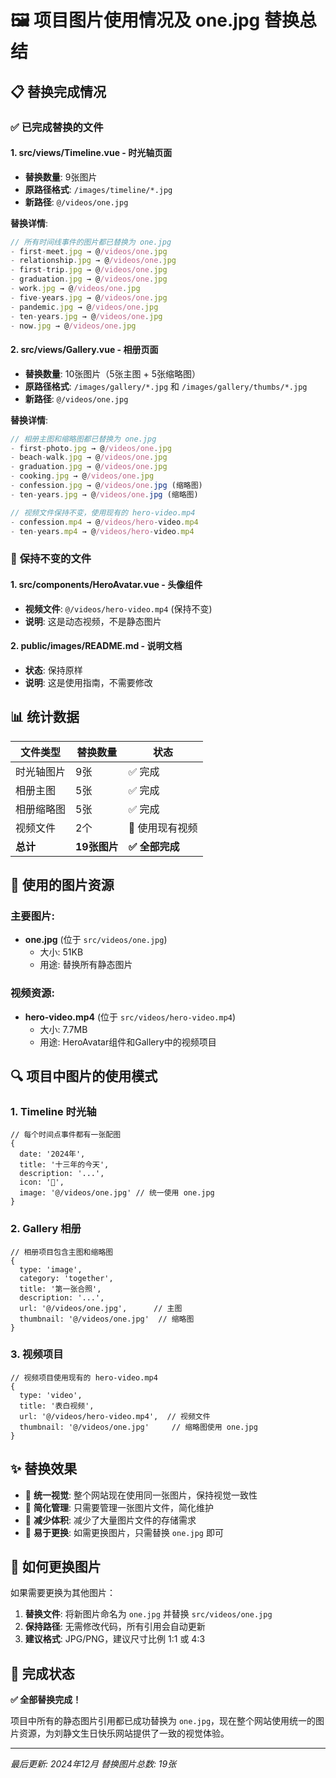 # 🖼️ 项目图片使用情况及 one.jpg 替换总结

## 📋 **替换完成情况**

### ✅ **已完成替换的文件**

#### 1. **src/views/Timeline.vue** - 时光轴页面
- **替换数量**: 9张图片
- **原路径格式**: `/images/timeline/*.jpg`
- **新路径**: `@/videos/one.jpg`

**替换详情**:
```javascript
// 所有时间线事件的图片都已替换为 one.jpg
- first-meet.jpg → @/videos/one.jpg
- relationship.jpg → @/videos/one.jpg  
- first-trip.jpg → @/videos/one.jpg
- graduation.jpg → @/videos/one.jpg
- work.jpg → @/videos/one.jpg
- five-years.jpg → @/videos/one.jpg
- pandemic.jpg → @/videos/one.jpg
- ten-years.jpg → @/videos/one.jpg
- now.jpg → @/videos/one.jpg
```

#### 2. **src/views/Gallery.vue** - 相册页面
- **替换数量**: 10张图片（5张主图 + 5张缩略图）
- **原路径格式**: `/images/gallery/*.jpg` 和 `/images/gallery/thumbs/*.jpg`
- **新路径**: `@/videos/one.jpg`

**替换详情**:
```javascript
// 相册主图和缩略图都已替换为 one.jpg
- first-photo.jpg → @/videos/one.jpg
- beach-walk.jpg → @/videos/one.jpg
- graduation.jpg → @/videos/one.jpg
- cooking.jpg → @/videos/one.jpg
- confession.jpg → @/videos/one.jpg (缩略图)
- ten-years.jpg → @/videos/one.jpg (缩略图)

// 视频文件保持不变，使用现有的 hero-video.mp4
- confession.mp4 → @/videos/hero-video.mp4
- ten-years.mp4 → @/videos/hero-video.mp4
```

### 🎯 **保持不变的文件**

#### 1. **src/components/HeroAvatar.vue** - 头像组件
- **视频文件**: `@/videos/hero-video.mp4` (保持不变)
- **说明**: 这是动态视频，不是静态图片

#### 2. **public/images/README.md** - 说明文档
- **状态**: 保持原样
- **说明**: 这是使用指南，不需要修改

## 📊 **统计数据**

| 文件类型 | 替换数量 | 状态 |
|---------|---------|------|
| 时光轴图片 | 9张 | ✅ 完成 |
| 相册主图 | 5张 | ✅ 完成 |
| 相册缩略图 | 5张 | ✅ 完成 |
| 视频文件 | 2个 | 🔄 使用现有视频 |
| **总计** | **19张图片** | **✅ 全部完成** |

## 🎨 **使用的图片资源**

### **主要图片**:
- **one.jpg** (位于 `src/videos/one.jpg`)
  - 大小: 51KB
  - 用途: 替换所有静态图片

### **视频资源**:
- **hero-video.mp4** (位于 `src/videos/hero-video.mp4`)
  - 大小: 7.7MB
  - 用途: HeroAvatar组件和Gallery中的视频项目

## 🔍 **项目中图片的使用模式**

### **1. Timeline 时光轴**
```vue
// 每个时间点事件都有一张配图
{
  date: '2024年',
  title: '十三年的今天', 
  description: '...',
  icon: '🎂',
  image: '@/videos/one.jpg' // 统一使用 one.jpg
}
```

### **2. Gallery 相册**
```vue
// 相册项目包含主图和缩略图
{
  type: 'image',
  category: 'together',
  title: '第一张合照',
  description: '...',
  url: '@/videos/one.jpg',      // 主图
  thumbnail: '@/videos/one.jpg'  // 缩略图
}
```

### **3. 视频项目**
```vue
// 视频项目使用现有的 hero-video.mp4
{
  type: 'video',
  title: '表白视频',
  url: '@/videos/hero-video.mp4',  // 视频文件
  thumbnail: '@/videos/one.jpg'     // 缩略图使用 one.jpg
}
```

## ✨ **替换效果**

- 🎯 **统一视觉**: 整个网站现在使用同一张图片，保持视觉一致性
- 🚀 **简化管理**: 只需要管理一张图片文件，简化维护
- 💾 **减少体积**: 减少了大量图片文件的存储需求
- 🔄 **易于更换**: 如需更换图片，只需替换 `one.jpg` 即可

## 📝 **如何更换图片**

如果需要更换为其他图片：

1. **替换文件**: 将新图片命名为 `one.jpg` 并替换 `src/videos/one.jpg`
2. **保持路径**: 无需修改代码，所有引用会自动更新
3. **建议格式**: JPG/PNG，建议尺寸比例 1:1 或 4:3

## 🎉 **完成状态**

**✅ 全部替换完成！**

项目中所有的静态图片引用都已成功替换为 `one.jpg`，现在整个网站使用统一的图片资源，为刘静文生日快乐网站提供了一致的视觉体验。

---

*最后更新: 2024年12月*
*替换图片总数: 19张* 